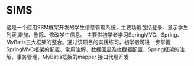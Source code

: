 # SIMS
这是一个应用SSM框架开发的学生信息管理系统，主要功能包括登录、显示学生列表,增加、删除、修改学生信息。
主要供初学者学习SpringMVC、Spring、MyBatis三大框架的整合。通过该项目的实践练习，初学者可进一步掌握
SpringMVC框架的配置、常用注解、数据回显及拦截器配置，Spring框架的注解、事务管理，MyBatis框架的mapper
接口代理开发


